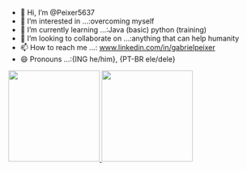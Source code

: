 - 👋 Hi, I’m @Peixer5637
- 👀 I’m interested in ...:overcoming myself
- 🌱 I’m currently learning ...:Java (basic) python (training)
- 💞️ I’m looking to collaborate on ...:anything that can help humanity
- 📫 How to reach me ...: www.linkedin.com/in/gabrielpeixer
- 😄 Pronouns ...:{ING he/him}, {PT-BR ele/dele}

<div>
  <a href="https://github.com/Peixer5637">
    <img height="180em" src="https://github-readme-stats.vercel.app/api?username=Peixer5637&show_icons=true&theme=dracula&include_all_commits=true&count_private=true"/>
    <img height="180em" src="https://github-readme-stats.vercel.app/api/top-langs/?username=Peixer5637&layout=compact&langs_count=16&theme=dracula"/>
  </a>
</div>
